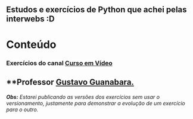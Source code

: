 ## Estudos e exercícios de Python que achei pelas interwebs :D

# Conteúdo

### Exercícios do canal [Curso em Vídeo](https://www.youtube.com/channel/UCrWvhVmt0Qac3HgsjQK62FQ)
  **Professor [**Gustavo Guanabara**.](https://github.com/gustavoguanabara)
---
###### **Obs:** Estarei publicando as versões dos exercícios sem usar o versionamento, justamente para demonstrar a evolução de um exercício para o outro.
